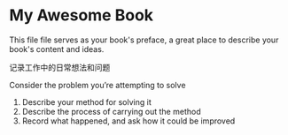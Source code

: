 # My Awesome Book

This file file serves as your book's preface, a great place to describe your book's content and ideas.

记录工作中的日常想法和问题

Consider the problem you’re attempting to solve

1. Describe your method for solving it
2. Describe the process of carrying out the method
3. Record what happened, and ask how it could be improved



